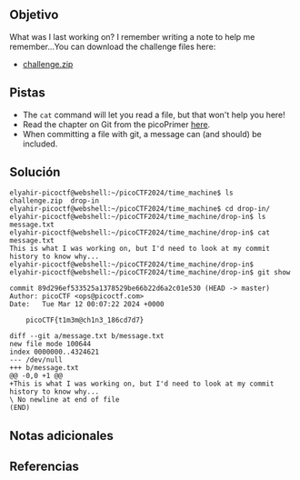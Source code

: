 ## Objetivo
What was I last working on? I remember writing a note to help me remember...You can download the challenge files here:

- [challenge.zip](https://artifacts.picoctf.net/c_titan/160/challenge.zip)

## Pistas
- The `cat` command will let you read a file, but that won't help you here!
- Read the chapter on Git from the picoPrimer [here](https://primer.picoctf.org/#_git_version_control).
- When committing a file with git, a message can (and should) be included.

## Solución
```
elyahir-picoctf@webshell:~/picoCTF2024/time_machine$ ls
challenge.zip  drop-in
elyahir-picoctf@webshell:~/picoCTF2024/time_machine$ cd drop-in/
elyahir-picoctf@webshell:~/picoCTF2024/time_machine/drop-in$ ls
message.txt
elyahir-picoctf@webshell:~/picoCTF2024/time_machine/drop-in$ cat message.txt 
This is what I was working on, but I'd need to look at my commit history to know why...
elyahir-picoctf@webshell:~/picoCTF2024/time_machine/drop-in$ 
elyahir-picoctf@webshell:~/picoCTF2024/time_machine/drop-in$ git show

commit 89d296ef533525a1378529be66b22d6a2c01e530 (HEAD -> master)
Author: picoCTF <ops@picoctf.com>
Date:   Tue Mar 12 00:07:22 2024 +0000

    picoCTF{t1m3m@ch1n3_186cd7d7}

diff --git a/message.txt b/message.txt
new file mode 100644
index 0000000..4324621
--- /dev/null
+++ b/message.txt
@@ -0,0 +1 @@
+This is what I was working on, but I'd need to look at my commit history to know why...
\ No newline at end of file
(END)
```

## Notas adicionales


## Referencias

